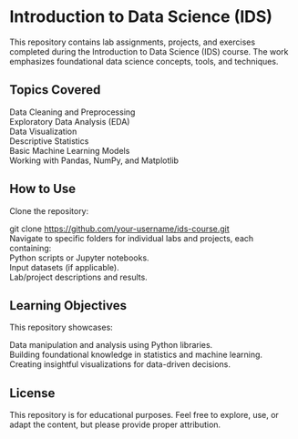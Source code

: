 # Introduction to Data Science (IDS)
This repository contains lab assignments, projects, and exercises completed during the Introduction to Data Science (IDS) course. The work emphasizes foundational data science concepts, tools, and techniques.

## Topics Covered
Data Cleaning and Preprocessing  
Exploratory Data Analysis (EDA)  
Data Visualization  
Descriptive Statistics  
Basic Machine Learning Models  
Working with Pandas, NumPy, and Matplotlib  
## How to Use
Clone the repository:  

git clone https://github.com/your-username/ids-course.git  
Navigate to specific folders for individual labs and projects, each containing:  
Python scripts or Jupyter notebooks.  
Input datasets (if applicable).  
Lab/project descriptions and results.  
## Learning Objectives  
This repository showcases:  

Data manipulation and analysis using Python libraries.  
Building foundational knowledge in statistics and machine learning.  
Creating insightful visualizations for data-driven decisions.  
## License
This repository is for educational purposes. Feel free to explore, use, or adapt the content, but please provide proper attribution.  
